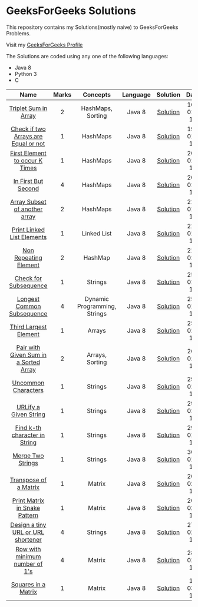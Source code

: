 # GeeksForGeeks Solutions
<p>This repository contains my Solutions(mostly naive) to GeeksForGeeks Problems.</p>
<p>Visit my <a href="https://auth.geeksforgeeks.org/user/Shivaansh%20Agarwal/practice/" rel="nofollow">GeeksForGeeks Profile</a></p>
The Solutions are coded using any one of the following languages:
<ul>
  <li>Java 8</li>
  <li>Python 3</li>
  <li>C</li>
</ul>
<table>
  <thead>
    <tr>
      <th align="center">Name</th>
      <th align="center">Marks</th>
      <th align="center">Concepts</th>
      <th align="center">Language</th>
      <th align="center">Solution</th>
      <th align="center">Date</th>
    </tr>
  </thead>
  <tr>
    <td align="center"><a href="https://practice.geeksforgeeks.org/problems/triplet-sum-in-array/0/?track=sorting-interview">Triplet Sum in Array</a></td> 
    <td align="center">2</td>
    <td align="center">HashMaps, Sorting</td>
    <td align="center">Java 8</td>
    <td align="center"><a href="https://ide.geeksforgeeks.org/OxdEMAgp2x">Solution</a></td>
    <td align="center">16-01-19</td>
  </tr>
  <tr>
    <td align="center"><a href="https://practice.geeksforgeeks.org/problems/check-if-two-arrays-are-equal-or-not/0/?track=hashing-interview">Check if two Arrays are Equal or not</a></td> 
    <td align="center">1</td>
    <td align="center">HashMaps</td>
    <td align="center">Java 8</td>
    <td align="center"><a href="https://ide.geeksforgeeks.org/mt5B4k7Qoe">Solution</a></td>
    <td align="center">19-01-19</td>
  </tr>
  <tr>
    <td align="center"><a href="https://practice.geeksforgeeks.org/problems/first-element-to-occur-k-times/0/?track=hashing-interview">First Element to occur K Times</a></td> 
    <td align="center">1</td>
    <td align="center">HashMaps</td>
    <td align="center">Java 8</td>
    <td align="center"><a href="https://ide.geeksforgeeks.org/Jy6Dtowqyt">Solution</a></td>
    <td align="center">20-01-19</td>
  </tr>
  <tr>
    <td align="center"><a href="https://practice.geeksforgeeks.org/problems/in-first-but-second/0/?track=hashing-interview">In First But Second</a></td> 
    <td align="center">4</td>
    <td align="center">HashMaps</td>
    <td align="center">Java 8</td>
    <td align="center"><a href="https://ide.geeksforgeeks.org/6WRfag7DOz">Solution</a></td>
    <td align="center">20-01-19</td>
  </tr>
  <tr>
    <td align="center"><a href="https://practice.geeksforgeeks.org/problems/array-subset-of-another-array/0/?track=hashing-interview">Array Subset of another array</a></td> 
    <td align="center">2</td>
    <td align="center">HashMaps</td>
    <td align="center">Java 8</td>
    <td align="center"><a href="https://ide.geeksforgeeks.org/jUr1GsYtvy">Solution</a></td>
    <td align="center">21-01-19</td>
  </tr>
  <tr>
    <td align="center"><a href="https://practice.geeksforgeeks.org/problems/print-linked-list-elements/1">Print Linked List Elements</a></td> 
    <td align="center">1</td>
    <td align="center">Linked List</td>
    <td align="center">Java 8</td>
    <td align="center"><a href="https://ide.geeksforgeeks.org/vMzo9jNzsy">Solution</a></td>
    <td align="center">21-01-19</td>
  </tr>
  <tr>
    <td align="center"><a href="https://practice.geeksforgeeks.org/problems/non-repeating-element/0/?track=hashing-interview">Non Repeating Element</a></td> 
    <td align="center">2</td>
    <td align="center">HashMap</td>
    <td align="center">Java 8</td>
    <td align="center"><a href="https://ide.geeksforgeeks.org/tGsprUN5Li">Solution</a></td>
    <td align="center">21-01-19</td>
  </tr>
  <tr>
    <td align="center"><a href="https://practice.geeksforgeeks.org/problems/check-for-subsequence/0/?track=string-interview">Check for Subsequence</a></td> 
    <td align="center">1</td>
    <td align="center">Strings</td>
    <td align="center">Java 8</td>
    <td align="center"><a href="https://ide.geeksforgeeks.org/Shu3Gmi4qY">Solution</a></td>
    <td align="center">25-01-19</td>
  </tr>
  <tr>
    <td align="center"><a href="https://practice.geeksforgeeks.org/problems/longest-common-subsequence/0">Longest Common Subsequence</a></td> 
    <td align="center">4</td>
    <td align="center">Dynamic Programming, Strings</td>
    <td align="center">Java 8</td>
    <td align="center"><a href="https://ide.geeksforgeeks.org/XqplJLxwNv">Solution</a></td>
    <td align="center">25-01-19</td>
  </tr>
  <tr>
    <td align="center"><a href="https://practice.geeksforgeeks.org/problems/third-largest-element/1/?track=sp-2-1">Third Largest Element</a></td> 
    <td align="center">1</td>
    <td align="center">Arrays</td>
    <td align="center">Java 8</td>
    <td align="center"><a href="https://ide.geeksforgeeks.org/oH9n7VCdBA">Solution</a></td>
    <td align="center">25-01-19</td>
  </tr>
  <tr>
    <td align="center"><a href="https://practice.geeksforgeeks.org/problems/pair-with-given-sum-in-a-sorted-array/0/?track=interview-arrays">Pair with Given Sum in a Sorted Array</a></td> 
    <td align="center">2</td>
    <td align="center">Arrays, Sorting</td>
    <td align="center">Java 8</td>
    <td align="center"><a href="https://ide.geeksforgeeks.org/1unCicsW4o">Solution</a></td>
    <td align="center">26-01-19</td>
  </tr>
  <tr>
    <td align="center"><a href="https://practice.geeksforgeeks.org/problems/uncommon-characters/0/?track=string-interview">Uncommon Characters</a></td> 
    <td align="center">1</td>
    <td align="center">Strings</td>
    <td align="center">Java 8</td>
    <td align="center"><a href="https://ide.geeksforgeeks.org/riiHaeh3ZH">Solution</a></td>
    <td align="center">29-01-19</td>
  </tr>
  <tr>
    <td align="center"><a href="https://practice.geeksforgeeks.org/problems/urlify-a-given-string/0/?track=string-interview">URLify a Given String</a></td> 
    <td align="center">1</td>
    <td align="center">Strings</td>
    <td align="center">Java 8</td>
    <td align="center"><a href="https://ide.geeksforgeeks.org/YgbfM6ouav">Solution</a></td>
    <td align="center">29-01-19</td>
  </tr>
  <tr>
    <td align="center"><a href="https://practice.geeksforgeeks.org/problems/find-k-th-character-in-string/0/?track=string-interview">Find k-th character in String</a></td> 
    <td align="center">1</td>
    <td align="center">Strings</td>
    <td align="center">Java 8</td>
    <td align="center"><a href="https://ide.geeksforgeeks.org/YujRtEfkNa">Solution</a></td>
    <td align="center">29-01-19</td>
  </tr>
  <tr>
    <td align="center"><a href="https://practice.geeksforgeeks.org/problems/merge-two-strings/0/?track=string-interview">Merge Two Strings</a></td> 
    <td align="center">1</td>
    <td align="center">Strings</td>
    <td align="center">Java 8</td>
    <td align="center"><a href="https://ide.geeksforgeeks.org/8GRAJ0Snw1">Solution</a></td>
    <td align="center">30-01-19</td>
  </tr>
  <tr>
    <td align="center"><a href="https://practice.geeksforgeeks.org/problems/transpose-of-matrix/0/?track=matrix-interview">Transpose of a Matrix</a></td> 
    <td align="center">1</td>
    <td align="center">Matrix</td>
    <td align="center">Java 8</td>
    <td align="center"><a href="https://ide.geeksforgeeks.org/8tAPIhhP9L">Solution</a></td>
    <td align="center">20-02-19</td>
  </tr>
  <tr>
    <td align="center"><a href="https://practice.geeksforgeeks.org/problems/print-matrix-in-snake-pattern/0/?track=matrix-interview">Print Matrix in Snake Pattern</a></td> 
    <td align="center">1</td>
    <td align="center">Matrix</td>
    <td align="center">Java 8</td>
    <td align="center"><a href="https://ide.geeksforgeeks.org/78OS5i8kcL">Solution</a></td>
    <td align="center">20-02-19</td>
  </tr>
  <tr>
    <td align="center"><a href="https://practice.geeksforgeeks.org/problems/design-a-tiny-url-or-url-shortener/0?fbclid=IwAR2V_HRGZMUmlkFWhxffqNmiX9suQC-DUrU8Kt6SwNvjcmZmEBzYDuAWNP0">Design a tiny URL or URL shortener</a></td> 
    <td align="center">4</td>
    <td align="center">Strings</td>
    <td align="center">Java 8</td>
    <td align="center"><a href="https://ide.geeksforgeeks.org/x0p9JS6dmW">Solution</a></td>
    <td align="center">27-02-19</td>
  </tr>
  <tr>
    <td align="center"><a href="https://practice.geeksforgeeks.org/problems/row-with-minimum-number-of-1s/0/?track=matrix-interview">Row with minimum number of 1's</a></td> 
    <td align="center">4</td>
    <td align="center">Matrix</td>
    <td align="center">Java 8</td>
    <td align="center"><a href="https://ide.geeksforgeeks.org/cqdkPJttCh">Solution</a></td>
    <td align="center">28-02-19</td>
  </tr>
  <tr>
    <td align="center"><a href="https://practice.geeksforgeeks.org/problems/squares-in-a-matrix/0/?track=matrix-interview">Squares in a Matrix</a></td> 
    <td align="center">1</td>
    <td align="center">Matrix</td>
    <td align="center">Java 8</td>
    <td align="center"><a href="https://ide.geeksforgeeks.org/EPul8zgGDi">Solution</a></td>
    <td align="center">1-03-19</td>
  </tr>
</table>
